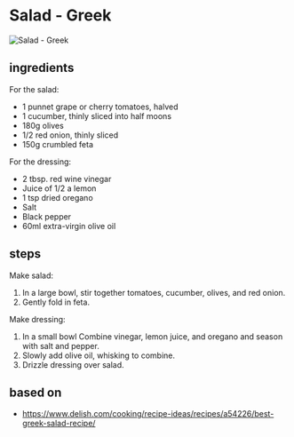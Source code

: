 # Salad - Greek

![Salad - Greek](images/salad-—-greek.jpg)

## ingredients

For the salad:

- 1 punnet grape or cherry tomatoes, halved
- 1 cucumber, thinly sliced into half moons
- 180g olives
- 1/2 red onion, thinly sliced
- 150g crumbled feta

For the dressing:

- 2 tbsp. red wine vinegar
- Juice of 1/2 a lemon
- 1 tsp dried oregano
- Salt
- Black pepper
- 60ml extra-virgin olive oil

## steps

Make salad:

1. In a large bowl, stir together tomatoes, cucumber, olives, and red onion.
2. Gently fold in feta.

Make dressing:

1. In a small bowl Combine vinegar, lemon juice, and oregano and season with salt and pepper.
2. Slowly add olive oil, whisking to combine.
3. Drizzle dressing over salad.

## based on

- https://www.delish.com/cooking/recipe-ideas/recipes/a54226/best-greek-salad-recipe/
